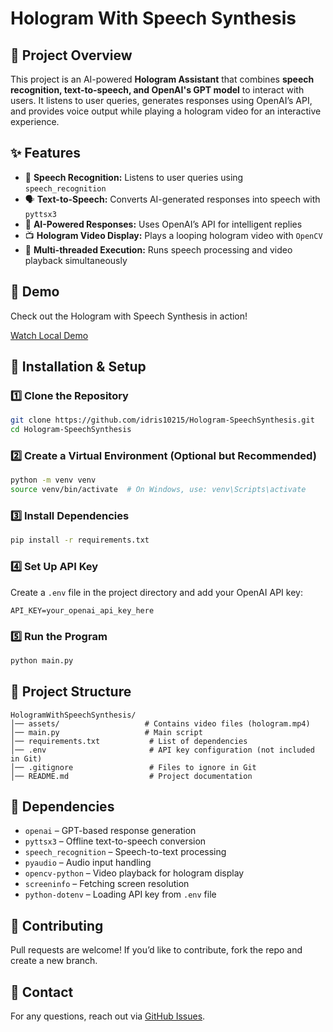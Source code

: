 # Hologram With Speech Synthesis  

## 📌 Project Overview  
This project is an AI-powered **Hologram Assistant** that combines **speech recognition, text-to-speech, and OpenAI's GPT model** to interact with users. It listens to user queries, generates responses using OpenAI’s API, and provides voice output while playing a hologram video for an interactive experience.  

## ✨ Features  
- 🎤 **Speech Recognition:** Listens to user queries using `speech_recognition`  
- 🗣️ **Text-to-Speech:** Converts AI-generated responses into speech with `pyttsx3`  
- 🤖 **AI-Powered Responses:** Uses OpenAI’s API for intelligent replies  
- 📺 **Hologram Video Display:** Plays a looping hologram video with `OpenCV`  
- 🧠 **Multi-threaded Execution:** Runs speech processing and video playback simultaneously  

## 🎥 Demo  

Check out the Hologram with Speech Synthesis in action!  

[Watch Local Demo](assets/demo.mp4)  

## 🚀 Installation & Setup  

### **1️⃣ Clone the Repository**  
```bash
git clone https://github.com/idris10215/Hologram-SpeechSynthesis.git
cd Hologram-SpeechSynthesis
```

### **2️⃣ Create a Virtual Environment (Optional but Recommended)**
```bash
python -m venv venv
source venv/bin/activate  # On Windows, use: venv\Scripts\activate
```

### **3️⃣ Install Dependencies**  
```bash
pip install -r requirements.txt
```

### **4️⃣ Set Up API Key**  
Create a `.env` file in the project directory and add your OpenAI API key:  
```
API_KEY=your_openai_api_key_here
```

### **5️⃣ Run the Program**  
```bash
python main.py
```

## 🏰 Project Structure  
```
HologramWithSpeechSynthesis/
│── assets/                   # Contains video files (hologram.mp4)
│── main.py                   # Main script
│── requirements.txt           # List of dependencies
│── .env                       # API key configuration (not included in Git)
│── .gitignore                 # Files to ignore in Git
│── README.md                  # Project documentation
```

## 🔧 Dependencies  
- `openai` – GPT-based response generation  
- `pyttsx3` – Offline text-to-speech conversion  
- `speech_recognition` – Speech-to-text processing  
- `pyaudio` – Audio input handling  
- `opencv-python` – Video playback for hologram display  
- `screeninfo` – Fetching screen resolution  
- `python-dotenv` – Loading API key from `.env` file   

## 🤝 Contributing  
Pull requests are welcome! If you’d like to contribute, fork the repo and create a new branch.  

## 💌 Contact  
For any questions, reach out via [GitHub Issues](https://github.com/idris10215/Hologram-SpeechSynthesis/issues).  

